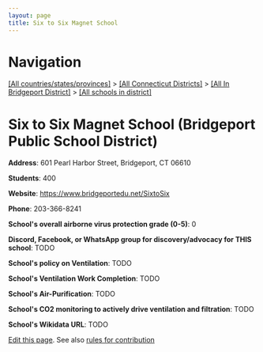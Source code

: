 ```yaml
---
layout: page
title: Six to Six Magnet School
---
```

# Navigation

[[All countries/states/provinces]](../../../..) > [[All Connecticut Districts]](../../..) > [[All In Bridgeport District]](../..) > [[All schools in district]](..)

# Six to Six Magnet School (Bridgeport Public School District)

**Address**: 601 Pearl Harbor Street, Bridgeport, CT 06610

**Students**: 400

**Website**: <https://www.bridgeportedu.net/SixtoSix>

**Phone**: 203-366-8241

**School's overall airborne virus protection grade (0-5)**: 0

**Discord, Facebook, or WhatsApp group for discovery/advocacy for THIS school**: TODO

**School's policy on Ventilation**: TODO

**School's Ventilation Work Completion**: TODO

**School's Air-Purification**: TODO

**School's CO2 monitoring to actively drive ventilation and filtration**: TODO

**School's Wikidata URL**: TODO


[Edit this page](https://github.com/ventilate-schools/CT/edit/main/./Bridgeport/Bridgeport_Public_School_District/Six_to_Six_Magnet_School.md). See also [rules for contribution](../../../contribution-rules/)